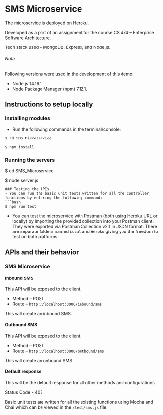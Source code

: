 # SMS Microservice
 
The microservice is deployed on Heroku.

Developed as a part of an assignment for the course CS 474 – Enterprise Software Architecture.

Tech stack used – MongoDB, Express, and Node.js.

###### Note 
Following versions were used in the development of this demo:
- Node.js 14.16.1.
- Node Package Manager (npm) 7.12.1.

## Instructions to setup locally
### Installing modules
- Run the following commands in the terminal/console:
```bash
$ cd SMS_Microservice

$ npm install
```

### Running the servers
$ cd SMS_Microservice

$ node server.js
```
### Testing the APIs
- You can run the basic unit tests written for all the controller functions by entering the following command:
```bash
$ npm run test
```
- You can test the microservice with Postman (both using Heroku URL or locally) by importing the provided collection into your Postman client. They were exported via Postman Collection v2.1 in JSON format. There are separate folders named ```Local``` and ```Heroku``` giving you the freedom to test on both platforms.

## APIs and their behavior
### SMS Microservice
#### Inbound SMS
This API will be exposed to the client.

- Method – POST
- Route – ```http://localhost:3000/inbound/sms```

This will create an inbound SMS.

#### Outbound SMS
This API will be exposed to the client.

- Method – POST
- Route – ```http://localhost:3000/outbound/sms```

This will create an onbound SMS.

#### Default response
This will be the default response for all other methods and configurations

Status Code - 405

Basic unit tests are written for all the existing functions using Mocha and Chai which can be viewed in the ```/test/sms.js``` file.
